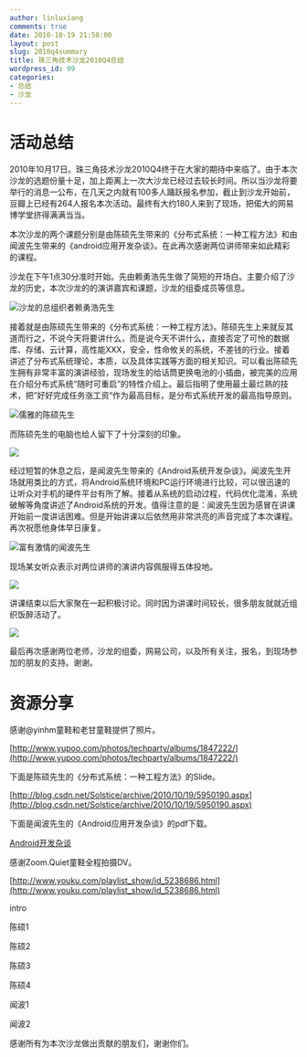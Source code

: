 ```yaml
---
author: linluxiang
comments: true
date: 2010-10-19 21:58:00
layout: post
slug: 2010q4summary
title: 珠三角技术沙龙2010Q4总结
wordpress_id: 99
categories:
- 总结
- 沙龙
---
```


# 活动总结


2010年10月17日。珠三角技术沙龙2010Q4终于在大家的期待中来临了。由于本次沙龙的选题份量十足，加上距离上一次大沙龙已经过去较长时间。所以当沙龙将要举行的消息一公布，在几天之内就有100多人踊跃报名参加，截止到沙龙开始前，豆瓣上已经有264人报名本次活动。最终有大约180人来到了现场，把偌大的网易博学堂挤得满满当当。

本次沙龙的两个课题分别是由陈硕先生带来的《分布式系统：一种工程方法》和由闻波先生带来的《android应用开发杂谈》。在此再次感谢两位讲师带来如此精彩的课程。

沙龙在下午1点30分准时开始。先由赖勇浩先生做了简短的开场白。主要介绍了沙龙的历史，本次沙龙的的演讲嘉宾和课题，沙龙的组委成员等信息。

[![](http://techparty.org/wp-content/uploads/2010/10/lai.jpg)](http://techparty.org/wp-content/uploads/2010/10/lai.jpg)沙龙的总组织者赖勇浩先生

接着就是由陈硕先生带来的《分布式系统：一种工程方法》。陈硕先生上来就反其道而行之，不说今天将要讲什么，而是说今天不讲什么，直接否定了可怜的数据库、存储、云计算，高性能XXX，安全，性命攸关的系统，不差钱的行业。接着讲述了分布式系统理论，本质，以及具体实践等方面的相关知识。可以看出陈硕先生拥有非常丰富的演讲经验，现场发生的给话筒更换电池的小插曲，被完美的应用在介绍分布式系统“随时可重启”的特性介绍上。最后指明了使用最土最烂熟的技术，把”好好完成任务涨工资“作为最高目标，是分布式系统开发的最高指导原则。

[![](http://techparty.org/wp-content/uploads/2010/10/chen.jpg)](http://techparty.org/wp-content/uploads/2010/10/chen.jpg)儒雅的陈硕先生

而陈硕先生的电脑也给人留下了十分深刻的印象。

[![](http://techparty.org/wp-content/uploads/2010/10/computer.jpg)](http://techparty.org/wp-content/uploads/2010/10/computer.jpg)

经过短暂的休息之后，是闻波先生带来的《Android系统开发杂谈》。闻波先生开场就用类比的方式，将Android系统环境和PC运行环境进行比较，可以很迅速的让听众对手机的硬件平台有所了解。接着从系统的启动过程，代码优化混淆，系统破解等角度讲述了Android系统的开发。值得注意的是：闻波先生因为感冒在讲课开始前一度讲话困难。但是开始讲课以后依然用非常洪亮的声音完成了本次课程。再次祝愿他身体早日康复。

[![](http://techparty.org/wp-content/uploads/2010/10/wen.jpg)](http://techparty.org/wp-content/uploads/2010/10/wen.jpg)富有激情的闻波先生

现场某女听众表示对两位讲师的演讲内容佩服得五体投地。

[![](http://techparty.org/wp-content/uploads/2010/10/nvsheng.jpg)](http://techparty.org/wp-content/uploads/2010/10/nvsheng.jpg)

讲课结束以后大家聚在一起积极讨论。同时因为讲课时间较长，很多朋友就就近组织饭醉活动了。

[![](http://techparty.org/wp-content/uploads/2010/10/fanzui.jpg)](http://techparty.org/wp-content/uploads/2010/10/fanzui.jpg)

最后再次感谢两位老师，沙龙的组委，网易公司，以及所有关注，报名，到现场参加的朋友的支持。谢谢。


# 资源分享


感谢@yinhm童鞋和老甘童鞋提供了照片。

[http://www.yupoo.com/photos/techparty/albums/1847222/](http://www.yupoo.com/photos/techparty/albums/1847222/)

下面是陈硕先生的《分布式系统：一种工程方法》的Slide。

[http://blog.csdn.net/Solstice/archive/2010/10/19/5950190.aspx](http://blog.csdn.net/Solstice/archive/2010/10/19/5950190.aspx)

下面是闻波先生的《Android应用开发杂谈》的pdf下载。

[Android开发杂谈](http://techparty.org/wp-content/uploads/2010/10/Android_.pdf)

感谢Zoom.Quiet童鞋全程拍摄DV。

[http://www.youku.com/playlist_show/id_5238686.html](http://www.youku.com/playlist_show/id_5238686.html)

intro

陈硕1

陈硕2

陈硕3

陈硕4

闻波1

闻波2

感谢所有为本次沙龙做出贡献的朋友们，谢谢你们。
